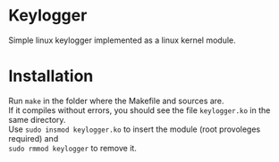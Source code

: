 # Keylogger
Simple linux keylogger implemented as a linux kernel module.  
# Installation
Run ``make`` in the folder where the Makefile and sources are.  
If it compiles without errors, you should see the file ``keylogger.ko`` in the same directory.  
Use ``sudo insmod keylogger.ko`` to insert the module (root provoleges required) and  
``sudo rmmod keylogger`` to remove it.

